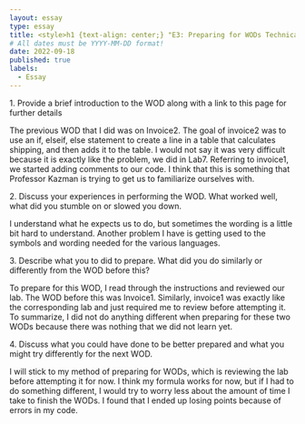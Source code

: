 ```yaml
---
layout: essay
type: essay
title: <style>h1 {text-align: center;} "E3: Preparing for WODs Technical Essay"
# All dates must be YYYY-MM-DD format!
date: 2022-09-18
published: true
labels:
  - Essay
---
```



<body>

<p>1.	Provide a brief introduction to the WOD along with a link to this page for further details</p>

<p>The previous WOD that I did was on Invoice2. The goal of invoice2 was to use an if, elseif, else statement to create a line in a table that calculates shipping, and then adds it to the table. I would not say it was very difficult because it is exactly like the problem, we did in Lab7. Referring to invoice1, we started adding comments to our code. I think that this is something that Professor Kazman is trying to get us to familiarize ourselves with.</p>

<p>2.	Discuss your experiences in performing the WOD. What worked well, what did you stumble on or slowed you down.</p>

<p>I understand what he expects us to do, but sometimes the wording is a little bit hard to understand. Another problem I have is getting used to the symbols and wording needed for the various languages.</p>

<p>3.	Describe what you to did to prepare. What did you do similarly or differently from the WOD before this?</p>

<p>To prepare for this WOD, I read through the instructions and reviewed our lab. The WOD before this was Invoice1. Similarly, invoice1 was exactly like the corresponding lab and just required me to review before attempting it. To summarize, I did not do anything different when preparing for these two WODs because there was nothing that we did not learn yet.</p>

<p>4.	Discuss what you could have done to be better prepared and what you might try differently for the next WOD.</p>

<p>I will stick to my method of preparing for WODs, which is reviewing the lab before attempting it for now. I think my formula works for now, but if I had to do something different, I would try to worry less about the amount of time I take to finish the WODs. I found that I ended up losing points because of errors in my code.</p>

</body>
